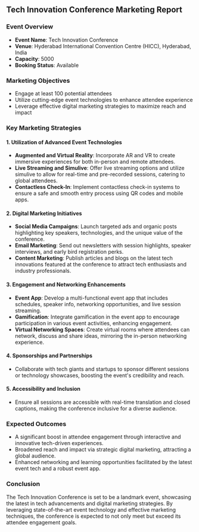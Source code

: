 ## Tech Innovation Conference Marketing Report

### Event Overview
- **Event Name**: Tech Innovation Conference
- **Venue**: Hyderabad International Convention Centre (HICC), Hyderabad, India
- **Capacity**: 5000
- **Booking Status**: Available

### Marketing Objectives
- Engage at least 100 potential attendees
- Utilize cutting-edge event technologies to enhance attendee experience
- Leverage effective digital marketing strategies to maximize reach and impact

### Key Marketing Strategies

#### 1. Utilization of Advanced Event Technologies
- **Augmented and Virtual Reality**: Incorporate AR and VR to create immersive experiences for both in-person and remote attendees.
- **Live Streaming and Simulive**: Offer live streaming options and utilize simulive to allow for real-time and pre-recorded sessions, catering to global attendees.
- **Contactless Check-In**: Implement contactless check-in systems to ensure a safe and smooth entry process using QR codes and mobile apps.

#### 2. Digital Marketing Initiatives
- **Social Media Campaigns**: Launch targeted ads and organic posts highlighting key speakers, technologies, and the unique value of the conference.
- **Email Marketing**: Send out newsletters with session highlights, speaker interviews, and early bird registration perks.
- **Content Marketing**: Publish articles and blogs on the latest tech innovations featured at the conference to attract tech enthusiasts and industry professionals.

#### 3. Engagement and Networking Enhancements
- **Event App**: Develop a multi-functional event app that includes schedules, speaker info, networking opportunities, and live session streaming.
- **Gamification**: Integrate gamification in the event app to encourage participation in various event activities, enhancing engagement.
- **Virtual Networking Spaces**: Create virtual rooms where attendees can network, discuss and share ideas, mirroring the in-person networking experience.

#### 4. Sponsorships and Partnerships
- Collaborate with tech giants and startups to sponsor different sessions or technology showcases, boosting the event's credibility and reach.

#### 5. Accessibility and Inclusion
- Ensure all sessions are accessible with real-time translation and closed captions, making the conference inclusive for a diverse audience.

### Expected Outcomes
- A significant boost in attendee engagement through interactive and innovative tech-driven experiences.
- Broadened reach and impact via strategic digital marketing, attracting a global audience.
- Enhanced networking and learning opportunities facilitated by the latest event tech and a robust event app.

### Conclusion
The Tech Innovation Conference is set to be a landmark event, showcasing the latest in tech advancements and digital marketing strategies. By leveraging state-of-the-art event technology and effective marketing techniques, the conference is expected to not only meet but exceed its attendee engagement goals.